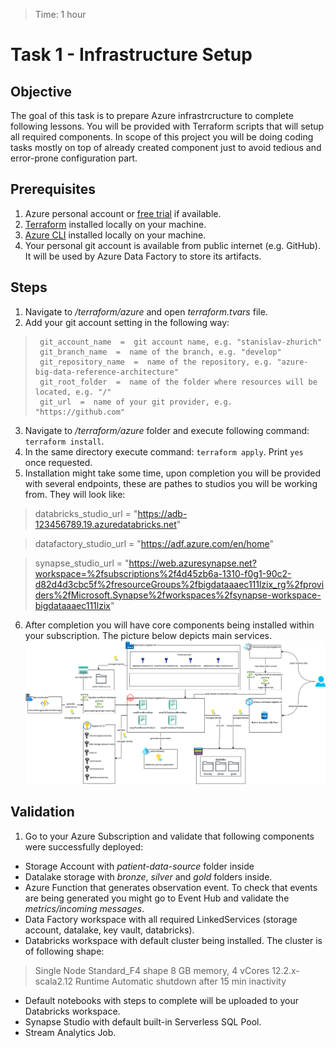 > Time: 1 hour
# Task 1 - Infrastructure Setup
## Objective 
The goal of this task is to prepare Azure infrastrcructure to complete following lessons. You will be provided with Terraform scripts that will setup all required components. In scope of this project you will be doing coding tasks mostly on top of already created component just to avoid tedious and error-prone configuration part.
## Prerequisites
 1. Azure personal account or [free trial](https://azure.microsoft.com/en-us/free) if available.
 2. [Terraform](https://www.terraform.io/) installed locally on your machine.
 3. [Azure CLI](https://learn.microsoft.com/en-us/cli/azure/install-azure-cli) installed locally on your machine.
 4. Your personal git account is available from public internet (e.g. GitHub). It will be used by Azure Data Factory to store its artifacts.
## Steps
 1. Navigate to */terraform/azure* and open *terraform.tvars* file.
 2. Add your git account setting in the following way: 

>      git_account_name  =  git account name, e.g. "stanislav-zhurich"    
>      git_branch_name  =  name of the branch, e.g. "develop"    
>      git_repository_name  =  name of the repository, e.g. "azure-big-data-reference-architecture"
>      git_root_folder  =  name of the folder where resources will be located, e.g. "/"
>      git_url  =  name of your git provider, e.g. "https://github.com"
 3. Navigate to */terraform/azure* folder and execute following command: `terraform install`. 
 4. In the same directory execute command: `terraform apply`. Print `yes` once requested.
 5. Installation might take some time, upon completion you will be provided with several endpoints, these are pathes to studios you will be working from. They will look like:
> databricks_studio_url = "https://adb-123456789.19.azuredatabricks.net"

> datafactory_studio_url = "https://adf.azure.com/en/home"
 
> synapse_studio_url = "https://web.azuresynapse.net?workspace=%2fsubscriptions%2f4d45zb6a-1310-f0g1-90c2-d82d4d3cbc5f%2fresourceGroups%2fbigdataaaec111lzix_rg%2fproviders%2fMicrosoft.Synapse%2fworkspaces%2fsynapse-workspace-bigdataaaec111lzix"

 6. After completion you will have core components being installed within your subscription. The picture below depicts main services. 
![enter image description here](https://raw.githubusercontent.com/stanislav-zhurich/azure-big-data-reference-architecture/main/images/initial-infra-v1.png)
## Validation
 1. Go to your Azure Subscription and validate that following components were successfully deployed:
- Storage Account with *patient-data-source* folder inside
- Datalake storage with *bronze*, *silver* and *gold* folders inside.
- Azure Function that generates observation event. To check that events are being generated you might go to Event Hub and validate the *metrics/incoming messages*.
- Data Factory workspace with all required LinkedServices (storage account, datalake, key vault, databricks).
- Databricks workspace with default cluster being installed.  The cluster is of following shape:
> Single Node
> Standard_F4 shape
> 8 GB memory, 4 vCores
> 12.2.x-scala2.12 Runtime
> Automatic shutdown after 15 min inactivity
- Default notebooks with steps to complete will be uploaded to your Databricks workspace.
- Synapse Studio with default built-in Serverless SQL Pool.
- Stream Analytics Job.
